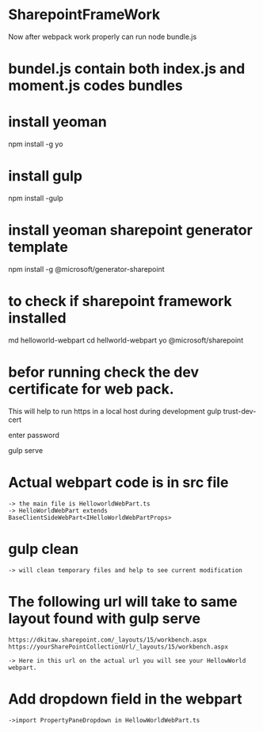 # SharepointFrameWork
Now after webpack work properly can run 
node bundle.js

# bundel.js contain both index.js and moment.js codes bundles



# install yeoman
npm install -g yo

# install gulp
npm install -gulp


# install yeoman sharepoint generator template
npm install -g @microsoft/generator-sharepoint

# to check if sharepoint framework installed 
md helloworld-webpart
cd hellworld-webpart
yo @microsoft/sharepoint

# befor running check the dev certificate for web pack.
This will help to run https in a local host during development
gulp trust-dev-cert

enter password

gulp serve

# Actual webpart code is in src file
    -> the main file is HelloworldWebPart.ts
    -> HelloWorldWebPart extends BaseClientSideWebPart<IHelloWorldWebPartProps>

# gulp clean 
    -> will clean temporary files and help to see current modification

# The following url will take to same layout found with gulp serve
    https://dkitaw.sharepoint.com/_layouts/15/workbench.aspx
    https://yourSharePointCollectionUrl/_layouts/15/workbench.aspx

    -> Here in this url on the actual url you will see your HellowWorld webpart.

# Add dropdown field in the webpart
    ->import PropertyPaneDropdown in HellowWorldWebPart.ts
    
